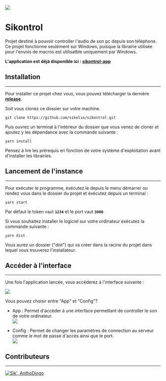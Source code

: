 ![](https://img.shields.io/badge/sikontrol-1.0.0-blue)

# Sikontrol

Projet destiné à pouvoir controller l'audio de son pc depuis son téléphone.  
Ce projet fonctionne seulement sur Windows, puisque la librairie utilisée pour l'envois de macros est utilisatble uniquement par Windows.  
  
**L'application est déjà disponible ici : [sikontrol-app](https://github.com/sikelio/sikontrol-app)**

## Installation

---

Pour installer ce projet chez vous, vous pouvez télécharger la dernière [**release**](https://github.com/sikelio/sikontrol-desktop/releases/tag/v1.0.0).  

Soit vous clonez ce dossier sur votre machine.

```console
git clone https://github.com/sikelio/sikontrol.git
```

Puis ouvrez un terminal à l'intérieur du dossier que vous venez de cloner et ajoutez y les dépendance avec la commande suivante :

```console
yarn install
```

Pensez à lire les prérequis en fonction de votre système d'exploitation avant d'installer les librairies.


## Lancement de l'instance

---

Pour exécuter le programme, éxécutez le depuis le menu démarrer ou rendez vous dans le dossier du projet et éxécutez depuis un terminal :

```console
yarn start
```

Par défaut le token vaut **`1234`** et le port vaut **`3000`**

Si vous souhaitez installer le logiciel sur votre ordinateur exécutez la commande suivante :

```console
yarn dist
```

Vous aurez un dossier ("dist") qui va créer dans la racine du projet dans lequel vous trouverez l'installateur.

## Accéder à l'interface

---

Une fois l'application lancée, vous accéderez à l'interface suivante :

![](https://sikelio.s-ul.eu/MB1hdpix)

Vous pouvez choisir entre "App" et "Config"?

-   App : Permet d'accéder à une interface permettant de controller le son de votre ordinateur.  
    ![](https://sikelio.s-ul.eu/AD2g0B3m)

-   Config : Permet de changer les paramètres de connection au serveur comme le mot de passe d'accès ainsi que le port.  
    ![](https://sikelio.s-ul.eu/86X94O1T)

## Contributeurs

---

[![Sik', AnthoDingo](https://contrib.rocks/image?repo=sikelio/sikontrol-desktop)](https://github.com/sikelio/sikontrol-desktop/graphs/contributors)
